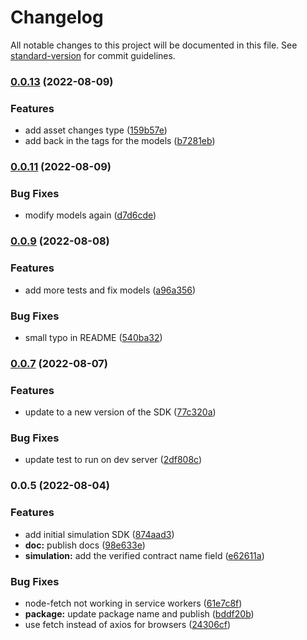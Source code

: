 # Changelog

All notable changes to this project will be documented in this file. See [standard-version](https://github.com/conventional-changelog/standard-version) for commit guidelines.

### [0.0.13](https://github.com/jqphu/pocket-js/compare/v0.0.9...v0.0.13) (2022-08-09)


### Features

* add asset changes type ([159b57e](https://github.com/jqphu/pocket-js/commit/159b57ecc57b7f5e503d0fc57fe6bb2a2f9de233))
* add back in the tags for the models ([b7281eb](https://github.com/jqphu/pocket-js/commit/b7281eb9665f575deec3275435f64af990b3e1ff))

### [0.0.11](https://github.com/jqphu/pocket-js/compare/v0.0.9...v0.0.11) (2022-08-09)


### Bug Fixes

* modify models again ([d7d6cde](https://github.com/jqphu/pocket-js/commit/d7d6cde88be94170188b9bbd98039ab4c1add2b7))

### [0.0.9](https://github.com/jqphu/pocket-js/compare/v0.0.7...v0.0.9) (2022-08-08)


### Features

* add more tests and fix models ([a96a356](https://github.com/jqphu/pocket-js/commit/a96a356a793479b706aaf51d8844bcb3497a1642))


### Bug Fixes

* small typo in README ([540ba32](https://github.com/jqphu/pocket-js/commit/540ba32868d908a97402a44c9ebc49be2d3d8ae4))

### [0.0.7](https://github.com/jqphu/pocket-js/compare/v0.0.5...v0.0.7) (2022-08-07)


### Features

* update to a new version of the SDK ([77c320a](https://github.com/jqphu/pocket-js/commit/77c320a46302fd6a3803e9ba090eac5fa9f7cb4a))


### Bug Fixes

* update test to run on dev server ([2df808c](https://github.com/jqphu/pocket-js/commit/2df808c5224251b4c8828a1428cf9d3b1c1431b4))

### 0.0.5 (2022-08-04)


### Features

* add initial simulation SDK ([874aad3](https://github.com/jqphu/pocket-js/commit/874aad342b9d309471e2747dfe21bbaaeb8d4aa3))
* **doc:** publish docs ([98e633e](https://github.com/jqphu/pocket-js/commit/98e633eea754a2fe618509ac296d0dfba247af04))
* **simulation:** add the verified contract name field ([e62611a](https://github.com/jqphu/pocket-js/commit/e62611ac477c5c7b36d667145abeee0810bea08c))


### Bug Fixes

* node-fetch not working in service workers ([61e7c8f](https://github.com/jqphu/pocket-js/commit/61e7c8fe35e356a8b2c2ac33fdec53e04a51789b))
* **package:** update package name and publish ([bddf20b](https://github.com/jqphu/pocket-js/commit/bddf20bf0614e63002bb576a1940befa56cd21fc))
* use fetch instead of axios for browsers ([24306cf](https://github.com/jqphu/pocket-js/commit/24306cf2f7aa9b5b0d26946311425e24e2da0a99))
